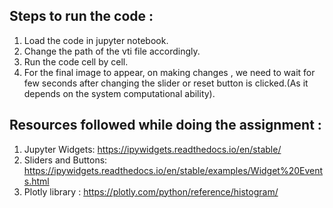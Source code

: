 ## Steps to run the code : 
1. Load the code in jupyter notebook.
2. Change the path of the vti file accordingly.
3. Run the code cell by cell.
4. For the final image to appear, on making changes , we need to wait for few seconds after changing the slider or reset button is clicked.(As it depends on the system computational ability).

## Resources followed while doing the assignment :
1. Jupyter Widgets: https://ipywidgets.readthedocs.io/en/stable/ 
2. Sliders and Buttons: https://ipywidgets.readthedocs.io/en/stable/examples/Widget%20Events.html 
3. Plotly library : https://plotly.com/python/reference/histogram/

